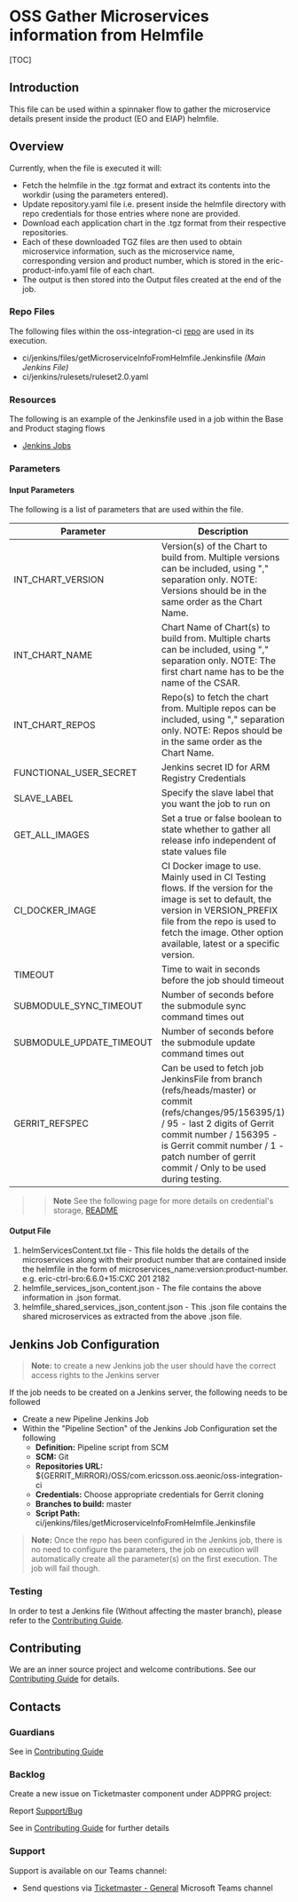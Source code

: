 # OSS Gather Microservices information from Helmfile

[TOC]

## Introduction

This file can be used within a spinnaker flow to gather the microservice details present inside the product (EO and EIAP) helmfile.

## Overview

Currently, when the file is executed it will:

- Fetch the helmfile in the .tgz format and extract its contents into the workdir (using the parameters entered).
- Update repository.yaml file i.e. present inside the helmfile directory with repo credentials for those entries where none are provided.
- Download each application chart in the .tgz format from their respective repositories.
- Each of these downloaded TGZ files are then used to obtain microservice information, such as the microservice name, corresponding version and product number, which is stored in the eric-product-info.yaml file of each chart.
- The output is then stored into the Output files created at the end of the job.


### Repo Files
The following files within the oss-integration-ci [repo](https://gerrit-gamma.gic.ericsson.se/#/admin/projects/OSS/com.ericsson.oss.aeonic/oss-integration-ci)
are used in its execution.
- ci/jenkins/files/getMicroserviceInfoFromHelmfile.Jenkinsfile *(Main Jenkins File)*
- ci/jenkins/rulesets/ruleset2.0.yaml


### Resources

The following is an example of the Jenkinsfile used in a job within the Base and Product staging flows
- [Jenkins Jobs](https://fem5s11-eiffel052.eiffel.gic.ericsson.se:8443/jenkins/job/Get-Microservice-Info-From-Helmfile/)

### Parameters

#### Input Parameters

The following is a list of parameters that are used within the file.

| Parameter                | Description                                                                                                                                                                                                                                                     | Default                                                                  |
|--------------------------|-----------------------------------------------------------------------------------------------------------------------------------------------------------------------------------------------------------------------------------------------------------------|--------------------------------------------------------------------------|
| INT_CHART_VERSION        | Version(s) of the Chart to build from. Multiple versions can be included, using "," separation only. NOTE: Versions should be in the same order as the Chart Name.                                                                                              |                                                                          |
| INT_CHART_NAME           | Chart Name of Chart(s) to build from. Multiple charts can be included, using "," separation only. NOTE: The first chart name has to be the name of the CSAR.                                                                                                    |                                                                          |
| INT_CHART_REPOS          | Repo(s) to fetch the chart from. Multiple repos can be included, using "," separation only. NOTE: Repos should be in the same order as the Chart Name.                                                                                                          | evo_docker_engine                                                        |
| FUNCTIONAL_USER_SECRET   | Jenkins secret ID for ARM Registry Credentials                                                                                                                                                                                                                  | ciloopman-user-creds                                                      |
| SLAVE_LABEL              | Specify the slave label that you want the job to run on                                                                                                                                                                                                         | evo_docker_engine                                                        |
| GET_ALL_IMAGES           | Set a true or false boolean to state whether to gather all release info independent of state values file                                                                                                                                                        | true                                                                     |
| CI_DOCKER_IMAGE          | CI Docker image to use. Mainly used in CI Testing flows. If the version for the image is set to default, the version in VERSION_PREFIX file from the repo is used to fetch the image. Other option available, latest or a specific version.                     | armdocker.rnd.ericsson.se/proj-eric-oss-drop/eric-oss-ci-scripts:default |
| TIMEOUT                  | Time to wait in seconds before the job should timeout                                                                                                                                                                                                           | 3600                                                                     |
| SUBMODULE_SYNC_TIMEOUT   | Number of seconds before the submodule sync command times out                                                                                                                                                                                                   | 60                                                                       |
| SUBMODULE_UPDATE_TIMEOUT | Number of seconds before the submodule update command times out                                                                                                                                                                                                 | 300                                                                      |
| GERRIT_REFSPEC           | Can be used to fetch job JenkinsFile from branch (refs/heads/master) or commit (refs/changes/95/156395/1) / 95 - last 2 digits of Gerrit commit number / 156395 - is Gerrit commit number / 1 - patch number of gerrit commit / Only to be used during testing. | refs/heads/master                                                        |
>> **Note** See the following page for more details on credential's storage, [README](Credentials_Storage.md)

#### Output File

1) helmServicesContent.txt file - This file holds the details of the microservices along with their product number that are contained inside the helmfile in the form of microservices_name:version:product-number.
   e.g. eric-ctrl-bro:6.6.0+15:CXC 201 2182
2) helmfile_services_json_content.json - The file contains the above information in .json format.
3) helmfile_shared_services_json_content.json - This .json file contains the shared microservices as extracted from the above .json file.

## Jenkins Job Configuration

> **Note:** to create a new Jenkins job the user should have the correct access rights to the Jenkins server

If the job needs to be created on a Jenkins server, the following needs to be followed

- Create a new Pipeline Jenkins Job
- Within the "Pipeline Section" of the Jenkins Job Configuration set the following
    * **Definition:** Pipeline script from SCM
    * **SCM:** Git
    * **Repositories URL:** ${GERRIT_MIRROR}/OSS/com.ericsson.oss.aeonic/oss-integration-ci
    * **Credentials:** Choose appropriate credentials for Gerrit cloning
    * **Branches to build:** master
    * **Script Path:** ci/jenkins/files/getMicroserviceInfoFromHelmfile.Jenkinsfile
> **Note:** Once the repo has been configured in the Jenkins job, there is no need to configure the parameters, the job on execution
will automatically create all the parameter(s) on the first execution. The job will fail though.

### Testing

In order to test a Jenkins file (Without affecting the master branch), please refer to the [Contributing Guide](../Contribution_Guide.md).

## Contributing

We are an inner source project and welcome contributions. See our
[Contributing Guide](../Contribution_Guide.md) for details.

## Contacts

### Guardians

See in [Contributing Guide](../Contribution_Guide.md)

### Backlog

Create a new issue on Ticketmaster component under ADPPRG project:

Report [Support/Bug](https://jira-oss.seli.wh.rnd.internal.ericsson.com/browse/IDUN-4091)

See in [Contributing Guide](../Contribution_Guide.md) for further details

### Support

Support is available on our Teams channel:

- Send questions via
  [Ticketmaster - General](https://teams.microsoft.com/l/channel/19%3a9f5ed758e3a6405daffee42e0284268b%40thread.skype/General?groupId=1483901a-b5c4-445a-b707-aa7a5d0c1b4c&tenantId=92e84ceb-fbfd-47ab-be52-080c6b87953f)
  Microsoft Teams channel
